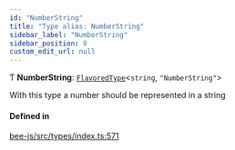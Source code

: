```yaml
---
id: "NumberString"
title: "Type alias: NumberString"
sidebar_label: "NumberString"
sidebar_position: 0
custom_edit_url: null
---
```


Ƭ **NumberString**: [`FlavoredType`](FlavoredType.md)<`string`, ``"NumberString"``\>

With this type a number should be represented in a string

#### Defined in

[bee-js/src/types/index.ts:571](https://github.com/ethersphere/bee-js/blob/2c8b9d1/src/types/index.ts#L571)
